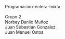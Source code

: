 
<head>
Programacion-entera-mixta<br>
  <br>
</head>
Grupo 2<br>
Norbey Danilo Muñoz<br>
Juan Sebastian Gonzalez<br>
Juan Manuel Ostos<br>
